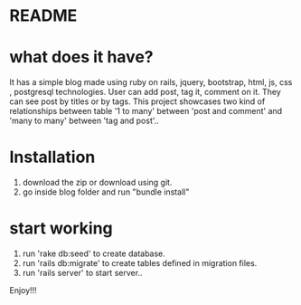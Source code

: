 # README
# what does it have?
It has a simple blog made using ruby on rails, jquery, bootstrap, html, js, css , postgresql technologies.
User can add post, tag it, comment on it.
They can see post by titles or by tags.
This project showcases two kind of relationships between table '1 to many' between 'post and comment' and 'many to many' between 'tag and post'..

# Installation

1. download the zip or download using git.
2. go inside blog folder and run "bundle install"

# start working
1. run 'rake db:seed' to create database.
2. run 'rails db:migrate' to create tables defined in migration files.
2. run 'rails server' to start server.. 


Enjoy!!!
